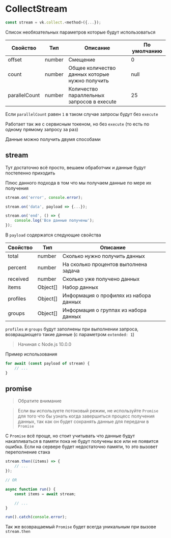 # CollectStream

```js
const stream = vk.collect.<method>({...});
```

Список необязательных параметров которые будут использоваться

| Свойство      | Тип    | Описание                                       | По умолчанию |
|---------------|--------|------------------------------------------------|--------------|
| offset        | number | Смещение                                       | 0            |
| count         | number | Общее количество данных которые нужно получить | null         |
| parallelCount | number | Количество параллельных запросов в execute     | 25           |

Если `parallelCount` равен `1` в таком случае запросы будут без `execute`

Работает так же с сервисным токеном, но без `execute` (то есть по одному прямому запросу за раз)

Данные можно получить двумя способами

## stream
Тут достаточно всё просто, вешаем обработчик и данные будут постепенно приходить

Плюс данного подхода в том что мы получаем данные по мере их получения

```js
stream.on('error', console.error);

stream.on('data', payload => {...});

stream.on('end', () => {
	console.log('Все данные получены');
});
```

В `payload` содержатся следующие свойства

| Свойство | Тип      | Описание                              |
|----------|----------|---------------------------------------|
| total    | number   | Сколько нужно получить данных         |
| percent  | number   | На сколько процентов выполнена задача |
| received | number   | Сколько уже получено данных           |
| items    | Object[] | Набор данных                          |
| profiles | Object[] | Информация о профилях из набора данных|
| groups   | Object[] | Информация о группах из набора данных |

`profiles` и `groups` будут заполнены при выполнении запроса, возвращающего такие данные (с параметром `extended: 1`)

> Начиная с Node.js 10.0.0

Пример использования

```js
for await (const payload of stream) {
	// ...
}
```

## promise
> Обратите внимание

> Если вы используете потоковый режим, не используйте `Promise` для того что бы узнать когда завершиться процесс получения данных, так как он будет сохранять данные для передачи в `Promise`

С `Promise` всё проще, но стоит учитывать что данные будут накапливаться в памяти пока не будут получены все или не появится ошибка. Если на сервере будет недостаточно памяти, то это вызовет переполнение стака

```js
stream.then((items) => {
	// ...
});

// OR

async function run() {
	const items = await stream;

	// ...
}

run().catch(console.error);
```

Так же возвращаемый `Promise` будет всегда уникальным при вызове `stream.then`
